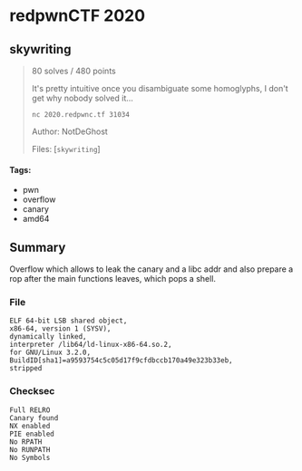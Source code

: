 # redpwnCTF 2020
## skywriting

> 80 solves / 480 points
>
> It's pretty intuitive once you disambiguate some homoglyphs, I don't get why nobody solved it...
>
> `nc 2020.redpwnc.tf 31034`
>
> Author: NotDeGhost
>
> Files: [`skywriting`]

#### Tags:
- pwn
- overflow
- canary
- amd64

## Summary

Overflow which allows to leak the canary and a libc addr and also prepare a rop after the main functions leaves, which pops a shell.

### File
```
ELF 64-bit LSB shared object,
x86-64, version 1 (SYSV),
dynamically linked,
interpreter /lib64/ld-linux-x86-64.so.2,
for GNU/Linux 3.2.0,
BuildID[sha1]=a9593754c5c05d17f9cfdbccb170a49e323b33eb,
stripped
```

### Checksec
```
Full RELRO
Canary found
NX enabled
PIE enabled
No RPATH
No RUNPATH
No Symbols
```
